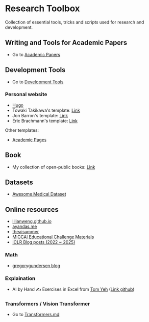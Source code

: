 # Research Toolbox
Collection of essential tools, tricks and scripts used for research and development.

<!--  -->
## Writing and Tools for Academic Papers
- Go to [Academic Papers](AcademicPapers/papers.MD)



## Development Tools
- Go to [Development Tools](DevelopmentTools/DevelopmentTools.md)




### Personal website

+ [Hugo](https://gohugo.io/)
+ Towaki Takikawa's template: [Link](https://github.com/tovacinni/research-website-template)
+ Jon Barron's template: [Link](https://github.com/jonbarron/website)
+ Eric Brachmann's template: [Link](https://github.com/ebrach/ebrach.github.io)

Other templates:
+ [Academic Pages](https://github.com/academicpages/academicpages.github.io)




<!--  -->
## Book
- My collection of open-public books: [Link](https://ntkhoa.notion.site/4affd80b09454ba0a37132bd5c1d59e0?v=fb51a179ebd34c4d914e605b222a0fc5&pvs=4)


<!--  -->
## Datasets
- [Awesome Medical Dataset](https://github.com/openmedlab/Awesome-Medical-Dataset)


<!--  -->
## Online resources
- [lilianweng.github.io](https://lilianweng.github.io/)
- [ayandas.me](https://ayandas.me/blogs.html)
- [theaisummer](https://theaisummer.com/learn-ai/)
- [MICCAI Educational Challenge Materials](https://miccai-sb.github.io/materials.html)
- [ICLR Blog posts (2022 ~ 2025)](https://iclr-blogposts.github.io/2025/blog/index.html)

### Math
- [gregorygundersen blog](https://gregorygundersen.com/blog/)


### Explaination
- AI by Hand ✍️ Exercises in Excel from [Tom Yeh](https://x.com/ProfTomYeh) ([Link github](https://github.com/ImagineAILab/ai-by-hand-excel))

### Transformers / Vision Transformer
- Go to [Transformers.md](Transformer/Transformers.md)

